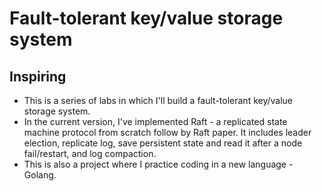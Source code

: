 # Fault-tolerant key/value storage system

## Inspiring
- This is a series of labs in which I'll build a fault-tolerant key/value storage system.
- In the current version, I've implemented Raft - a replicated state machine protocol from scratch follow by Raft paper. It includes leader election, replicate log, save persistent state and read it after a node fail/restart, and log compaction.
- This is also a project where I practice coding in a new language - Golang.